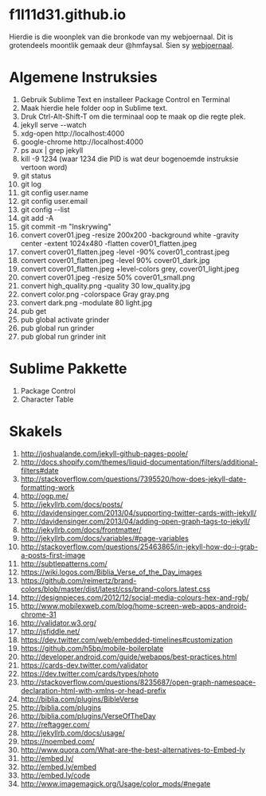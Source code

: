 f1l11d31.github.io
==================

Hierdie is die woonplek van die bronkode van my webjoernaal. Dit is grotendeels moontlik gemaak deur @hmfaysal. Sien sy [webjoernaal](http://hmfaysal.github.io).

Algemene Instruksies
====================

1. Gebruik Sublime Text en installeer Package Control en Terminal 
1. Maak hierdie hele folder oop in Sublime text.
1. Druk Ctrl-Alt-Shift-T om die terminaal oop te maak op die regte plek.
1. jekyll serve --watch
1. xdg-open http://localhost:4000
1. google-chrome http://localhost:4000
1. ps aux | grep jekyll
1. kill -9 1234 (waar 1234 die PID is wat deur bogenoemde instruksie vertoon word)
1. git status
1. git log
1. git config user.name
1. git config user.email
1. git config --list
1. git add -A
1. git commit -m "Inskrywing"
1. convert cover01.jpeg -resize 200x200 -background white -gravity center -extent 1024x480 -flatten cover01_flatten.jpeg
1. convert cover01_flatten.jpeg -level -90% cover01_contrast.jpeg
1. convert cover01_flatten.jpeg -level 90% cover01_dark.jpg
1. convert cover01_flatten.jpeg +level-colors grey, cover01_light.jpeg
1. convert cover01.jpeg -resize 50% cover01_small.png
1. convert high_quality.png -quality 30 low_quality.jpg
1. convert color.png -colorspace Gray gray.png
1. convert dark.png -modulate 80 light.jpg
1. pub get
1. pub global activate grinder
1. pub global run grinder
1. pub global run grinder init

Sublime Pakkette
================

1. Package Control
1. Character Table

Skakels
=======

1. http://joshualande.com/jekyll-github-pages-poole/
1. http://docs.shopify.com/themes/liquid-documentation/filters/additional-filters#date
1. http://stackoverflow.com/questions/7395520/how-does-jekyll-date-formatting-work
1. http://ogp.me/
1. http://jekyllrb.com/docs/posts/
1. http://davidensinger.com/2013/04/supporting-twitter-cards-with-jekyll/
1. http://davidensinger.com/2013/04/adding-open-graph-tags-to-jekyll/
1. http://jekyllrb.com/docs/frontmatter/
1. http://jekyllrb.com/docs/variables/#page-variables
1. http://stackoverflow.com/questions/25463865/in-jekyll-how-do-i-grab-a-posts-first-image
1. http://subtlepatterns.com/
1. https://wiki.logos.com/Biblia_Verse_of_the_Day_images
1. https://github.com/reimertz/brand-colors/blob/master/dist/latest/css/brand-colors.latest.css
1. http://designpieces.com/2012/12/social-media-colours-hex-and-rgb/
1. http://www.mobilexweb.com/blog/home-screen-web-apps-android-chrome-31
1. http://validator.w3.org/
1. http://jsfiddle.net/
1. https://dev.twitter.com/web/embedded-timelines#customization
1. https://github.com/h5bp/mobile-boilerplate
1. http://developer.android.com/guide/webapps/best-practices.html
1. https://cards-dev.twitter.com/validator
1. https://dev.twitter.com/cards/types/photo
1. http://stackoverflow.com/questions/8235687/open-graph-namespace-declaration-html-with-xmlns-or-head-prefix
1. http://biblia.com/plugins/BibleVerse
1. http://biblia.com/plugins
1. http://biblia.com/plugins/VerseOfTheDay
1. http://reftagger.com/
1. http://jekyllrb.com/docs/usage/
1. https://noembed.com/
1. http://www.quora.com/What-are-the-best-alternatives-to-Embed-ly
1. http://embed.ly/
1. http://embed.ly/embed
1. http://embed.ly/code
1. http://www.imagemagick.org/Usage/color_mods/#negate

